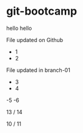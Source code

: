 # git-bootcamp

hello hello

File updated on Github
 - 1
 - 2

File updated in branch-01
- 3 
- 4

-5
-6




13 / 14 



10 / 11
